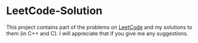 # LeetCode-Solution
This project contains part of the problems on [LeetCode](https://leetcode-cn.com/) and my solutions to them (in C++ and C). I will appreciate that if you give me any suggestions.
